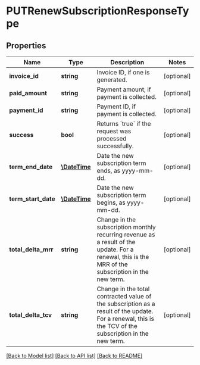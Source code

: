 # PUTRenewSubscriptionResponseType

## Properties
Name | Type | Description | Notes
------------ | ------------- | ------------- | -------------
**invoice_id** | **string** | Invoice ID, if one is generated. | [optional] 
**paid_amount** | **string** | Payment amount, if payment is collected. | [optional] 
**payment_id** | **string** | Payment ID, if payment is collected. | [optional] 
**success** | **bool** | Returns &#x60;true&#x60; if the request was processed successfully. | [optional] 
**term_end_date** | [**\DateTime**](Date.md) | Date the new subscription term ends, as yyyy-mm-dd. | [optional] 
**term_start_date** | [**\DateTime**](Date.md) | Date the new subscription term begins, as yyyy-mm-dd. | [optional] 
**total_delta_mrr** | **string** | Change in the subscription monthly recurring revenue as a result of the update. For a renewal, this is the MRR of the subscription in the new term. | [optional] 
**total_delta_tcv** | **string** | Change in the total contracted value of the subscription as a result of the update. For a renewal, this is the TCV of the subscription in the new term. | [optional] 

[[Back to Model list]](../README.md#documentation-for-models) [[Back to API list]](../README.md#documentation-for-api-endpoints) [[Back to README]](../README.md)


